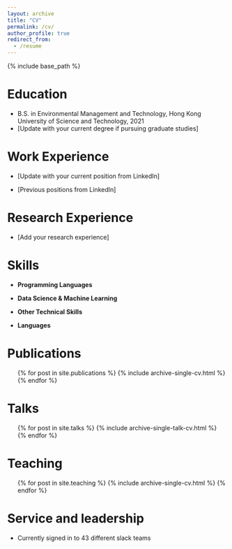 ```yaml
---
layout: archive
title: "CV"
permalink: /cv/
author_profile: true
redirect_from:
  - /resume
---
```


{% include base_path %}

Education
======
* B.S. in Environmental Management and Technology, Hong Kong University of Science and Technology, 2021
* [Update with your current degree if pursuing graduate studies]
<!-- Example format:
* M.S./Ph.D in [Your Field], [University Name], [Year - Present/Expected]
-->

Work Experience
======
* [Update with your current position from LinkedIn]
  <!-- Example format:
  * [Position Title]
    * [Organization/Company Name]
    * Duties included: [Key responsibilities]
    * [Duration]
  -->

* [Previous positions from LinkedIn]
  <!-- Add your work history here -->

Research Experience
======
* [Add your research experience]
  <!-- Example format:
  * Research Assistant/Intern
    * [Institution/Lab Name]
    * Project: [Brief description]
    * Supervisor: [Supervisor name]
    * [Duration]
  -->

Skills
======
* **Programming Languages**
  <!-- Update based on your LinkedIn:
  * Python
  * R
  * MATLAB
  * SQL
  -->

* **Data Science & Machine Learning**
  <!-- Update based on your experience:
  * Machine Learning frameworks (TensorFlow, PyTorch, scikit-learn)
  * Data analysis (pandas, numpy)
  * Statistical analysis
  -->

* **Other Technical Skills**
  <!-- Add relevant skills:
  * Data visualization
  * Database management
  * Version control (Git)
  -->

* **Languages**
  <!-- Update based on your language skills:
  * English (Fluent)
  * [Other languages]
  -->

Publications
======
  <ul>{% for post in site.publications %}
    {% include archive-single-cv.html %}
  {% endfor %}</ul>
  
Talks
======
  <ul>{% for post in site.talks %}
    {% include archive-single-talk-cv.html %}
  {% endfor %}</ul>
  
Teaching
======
  <ul>{% for post in site.teaching %}
    {% include archive-single-cv.html %}
  {% endfor %}</ul>
  
Service and leadership
======
* Currently signed in to 43 different slack teams
